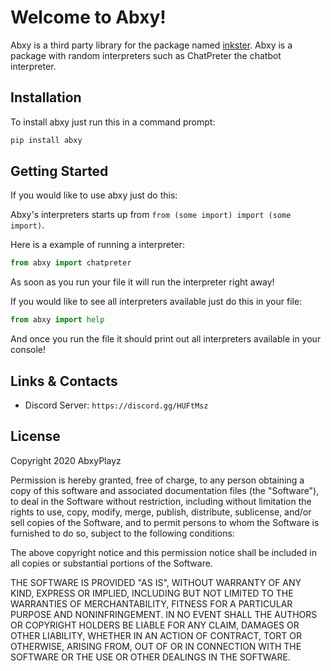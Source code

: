 # Welcome to Abxy!
Abxy is a third party library for the package named [inkster](https://pypi.org/project/inkster/). Abxy is a package with random interpreters such as ChatPreter the chatbot interpreter.

## Installation

To install abxy just run this in a command prompt:

```bash
pip install abxy
```

## Getting Started

If you would like to use abxy just do this:

Abxy's interpreters starts up from `from (some import) import (some import)`.

Here is a example of running a interpreter:
```python
from abxy import chatpreter
```
As soon as you run your file it will run the interpreter right away!

If you would like to see all interpreters available just do this in your file:
```python
from abxy import help
```
And once you run the file it should print out all interpreters available in your console!

## Links & Contacts

- Discord Server: `https://discord.gg/HUFtMsz`

## License

Copyright 2020 AbxyPlayz

Permission is hereby granted, free of charge, to any person obtaining a copy of this software and associated documentation files (the "Software"), to deal in the Software without restriction, including without limitation the rights to use, copy, modify, merge, publish, distribute, sublicense, and/or sell copies of the Software, and to permit persons to whom the Software is furnished to do so, subject to the following conditions:

The above copyright notice and this permission notice shall be included in all copies or substantial portions of the Software.

THE SOFTWARE IS PROVIDED "AS IS", WITHOUT WARRANTY OF ANY KIND, EXPRESS OR IMPLIED, INCLUDING BUT NOT LIMITED TO THE WARRANTIES OF MERCHANTABILITY, FITNESS FOR A PARTICULAR PURPOSE AND NONINFRINGEMENT. IN NO EVENT SHALL THE AUTHORS OR COPYRIGHT HOLDERS BE LIABLE FOR ANY CLAIM, DAMAGES OR OTHER LIABILITY, WHETHER IN AN ACTION OF CONTRACT, TORT OR OTHERWISE, ARISING FROM, OUT OF OR IN CONNECTION WITH THE SOFTWARE OR THE USE OR OTHER DEALINGS IN THE SOFTWARE.
